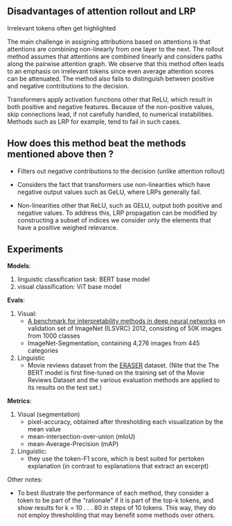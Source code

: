 ## Disadvantages of attention rollout and LRP

Irrelevant tokens often get highlighted

The main challenge in assigning attributions based on attentions is that attentions are combining non-linearly from one layer to the next. The rollout method assumes that attentions are combined linearly and considers paths along the pairwise attention graph. We observe that this method often leads to an emphasis on irrelevant tokens since even average attention scores can be attenuated. The method also fails to distinguish between positive and negative contributions to the decision.

Transformers apply activation functions other that ReLU, which result in both positive and negative features. Because of the non-positive values, skip connections lead, if not carefully handled, to numerical instabilities. Methods such as LRP for example, tend to fail in such cases.

## How does this method beat the methods mentioned above then ?

* Filters out negative contributions to the decision (unlike attention rollout)

* Considers the fact that transformers use non-linearities which have negative output values such as GeLU, where LRPs generally fail.

* Non-linearities other that ReLU, such as GELU, output both positive and negative values. To address this, LRP propagation can be modified by constructing a subset of indices we consider only the elements that have a positive weighed relevance.

## Experiments

**Models**:
1. linguistic classification task: BERT base model
2. visual classification: ViT base model

**Evals**:
1. Visual:
    - [A benchmark for interpretability methods in deep neural networks](https://arxiv.org/abs/1806.10758) on validation set of ImageNet (ILSVRC) 2012, consisting of 50K images from 1000 classes
    - ImageNet-Segmentation, containing 4,276 images from 445 categories
2. Linguistic
    - Movie reviews dataset from the [ERASER](https://www.eraserbenchmark.com/) dataset. (Nite that the The BERT model is first fine-tuned on the training set of the Movie Reviews Dataset and the various evaluation methods are applied to its results on the test set.)

**Metrics**:
1. Visual (segmentation)
    - pixel-accuracy, obtained after thresholding each visualization by the mean value
    - mean-intersection-over-union (mIoU)
    - mean-Average-Precision (mAP)
2. Linguistic:
    -  they use the token-F1 score, which is best suited for pertoken explanation (in contrast to explanations that extract an
excerpt)

Other notes:
- To best illustrate the performance of each method, they consider a token to be part of the “rationale” if it is part of the top-k tokens, and show results for k = 10 . . . 80 in steps of 10 tokens. This way, they do not employ thresholding that may benefit some methods over others.


